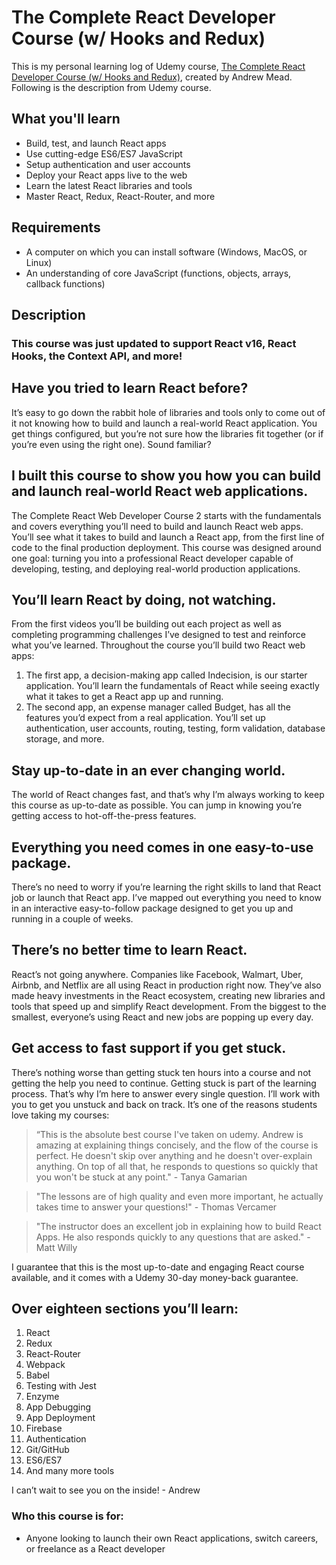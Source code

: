 # The Complete React Developer Course (w/ Hooks and Redux)
This is my personal learning log of Udemy course, [The Complete React Developer Course (w/ Hooks and Redux)](https://www.udemy.com/course/react-2nd-edition/), created by Andrew Mead.
Following is the description from Udemy course.

## What you'll learn
- Build, test, and launch React apps
- Use cutting-edge ES6/ES7 JavaScript
- Setup authentication and user accounts
- Deploy your React apps live to the web
- Learn the latest React libraries and tools
- Master React, Redux, React-Router, and more

## Requirements
- A computer on which you can install software (Windows, MacOS, or Linux)
- An understanding of core JavaScript (functions, objects, arrays, callback functions)

## Description
### This course was just updated to support React v16, React Hooks, the Context API, and more!

## Have you tried to learn React before?
It’s easy to go down the rabbit hole of libraries and tools only to come out of it not knowing how to build and launch a real-world React application. You get things configured, but you’re not sure how the libraries fit together (or if you’re even using the right one).
Sound familiar?

## I built this course to show you how you can build and launch real-world React web applications.
The Complete React Web Developer Course 2 starts with the fundamentals and covers everything you’ll need to build and launch React web apps.
You’ll see what it takes to build and launch a React app, from the first line of code to the final production deployment.
This course was designed around one goal: turning you into a professional React developer capable of developing, testing, and deploying real-world production applications.

## You’ll learn React by doing, not watching.
From the first videos you’ll be building out each project as well as completing programming challenges I’ve designed to test and reinforce what you’ve learned.
Throughout the course you’ll build two React web apps:
1. The first app, a decision-making app called Indecision, is our starter application. You’ll learn the fundamentals of React while seeing exactly what it takes to get a React app up and running.
1. The second app, an expense manager called Budget, has all the features you’d expect from a real application. You’ll set up authentication, user accounts, routing, testing, form validation, database storage, and more.

## Stay up-to-date in an ever changing world.
The world of React changes fast, and that’s why I’m always working to keep this course as up-to-date as possible. You can jump in knowing you’re getting access to hot-off-the-press features.

## Everything you need comes in one easy-to-use package.
There’s no need to worry if you’re learning the right skills to land that React job or launch that React app. I’ve mapped out everything you need to know in an interactive easy-to-follow package designed to get you up and running in a couple of weeks.

## There’s no better time to learn React.
React’s not going anywhere. Companies like Facebook, Walmart, Uber, Airbnb, and Netflix are all using React in production right now.
They’ve also made heavy investments in the React ecosystem, creating new libraries and tools that speed up and simplify React development. From the biggest to the smallest, everyone’s using React and new jobs are popping up every day.

## Get access to fast support if you get stuck.
There’s nothing worse than getting stuck ten hours into a course and not getting the help you need to continue. Getting stuck is part of the learning process. That’s why I’m here to answer every single question.
I’ll work with you to get you unstuck and back on track. It’s one of the reasons students love taking my courses:
> “This is the absolute best course I've taken on udemy. Andrew is amazing at explaining things concisely, and the flow of the course is perfect. He doesn't skip over anything and he doesn't over-explain anything. On top of all that, he responds to questions so quickly that you won't be stuck at any point." - Tanya Gamarian

> "The lessons are of high quality and even more important, he actually takes time to answer your questions!" - Thomas Vercamer

> "The instructor does an excellent job in explaining how to build React Apps. He also responds quickly to any questions that are asked." - Matt Willy

I guarantee that this is the most up-to-date and engaging React course available, and it comes with a Udemy 30-day money-back guarantee.

## Over eighteen sections you’ll learn:
1. React
1. Redux
1. React-Router
1. Webpack
1. Babel
1. Testing with Jest
1. Enzyme
1. App Debugging
1. App Deployment
1. Firebase
1. Authentication
1. Git/GitHub
1. ES6/ES7
1. And many more tools

I can’t wait to see you on the inside! - Andrew

### Who this course is for:
- Anyone looking to launch their own React applications, switch careers, or freelance as a React developer